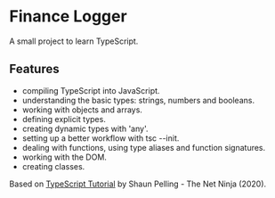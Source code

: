 # Finance Logger

A small project to learn TypeScript.

## Features

- compiling TypeScript into JavaScript.
- understanding the basic types: strings, numbers and booleans.
- working with objects and arrays.
- defining explicit types.
- creating dynamic types with 'any'.
- setting up a better workflow with tsc --init.
- dealing with functions, using type aliases and function signatures.
- working with the DOM.
- creating classes.

Based on [TypeScript Tutorial](https://www.youtube.com/playlist?list=PL4cUxeGkcC9gUgr39Q_yD6v-bSyMwKPUI) by Shaun Pelling - The Net Ninja (2020).
